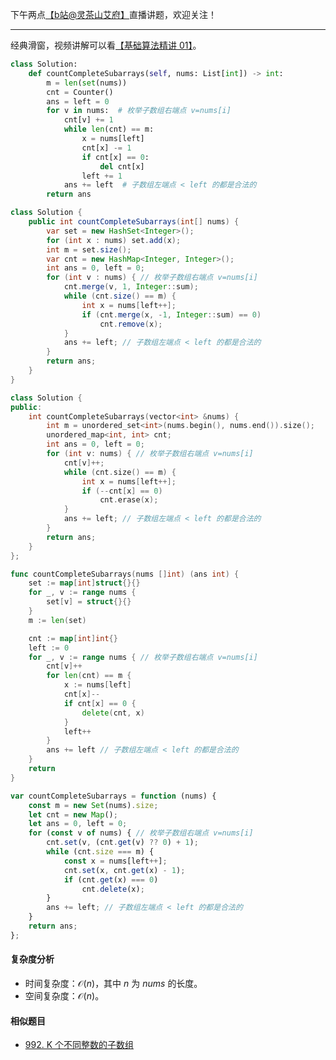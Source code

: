 下午两点[【b站@灵茶山艾府】](https://space.bilibili.com/206214)直播讲题，欢迎关注！

---

经典滑窗，视频讲解可以看[【基础算法精讲 01】](https://www.bilibili.com/video/BV1hd4y1r7Gq/)。

```py [sol-Python3]
class Solution:
    def countCompleteSubarrays(self, nums: List[int]) -> int:
        m = len(set(nums))
        cnt = Counter()
        ans = left = 0
        for v in nums:  # 枚举子数组右端点 v=nums[i]
            cnt[v] += 1
            while len(cnt) == m:
                x = nums[left]
                cnt[x] -= 1
                if cnt[x] == 0:
                    del cnt[x]
                left += 1
            ans += left  # 子数组左端点 < left 的都是合法的
        return ans
```

```java [sol-Java]
class Solution {
    public int countCompleteSubarrays(int[] nums) {
        var set = new HashSet<Integer>();
        for (int x : nums) set.add(x);
        int m = set.size();
        var cnt = new HashMap<Integer, Integer>();
        int ans = 0, left = 0;
        for (int v : nums) { // 枚举子数组右端点 v=nums[i]
            cnt.merge(v, 1, Integer::sum);
            while (cnt.size() == m) {
                int x = nums[left++];
                if (cnt.merge(x, -1, Integer::sum) == 0)
                    cnt.remove(x);
            }
            ans += left; // 子数组左端点 < left 的都是合法的
        }
        return ans;
    }
}
```

```cpp [sol-C++]
class Solution {
public:
    int countCompleteSubarrays(vector<int> &nums) {
        int m = unordered_set<int>(nums.begin(), nums.end()).size();
        unordered_map<int, int> cnt;
        int ans = 0, left = 0;
        for (int v: nums) { // 枚举子数组右端点 v=nums[i]
            cnt[v]++;
            while (cnt.size() == m) {
                int x = nums[left++];
                if (--cnt[x] == 0)
                    cnt.erase(x);
            }
            ans += left; // 子数组左端点 < left 的都是合法的
        }
        return ans;
    }
};
```

```go [sol-Go]
func countCompleteSubarrays(nums []int) (ans int) {
	set := map[int]struct{}{}
	for _, v := range nums {
		set[v] = struct{}{}
	}
	m := len(set)

	cnt := map[int]int{}
	left := 0
	for _, v := range nums { // 枚举子数组右端点 v=nums[i]
		cnt[v]++
		for len(cnt) == m {
			x := nums[left]
			cnt[x]--
			if cnt[x] == 0 {
				delete(cnt, x)
			}
			left++
		}
		ans += left // 子数组左端点 < left 的都是合法的
	}
	return
}
```

```js [sol-JavaScript]
var countCompleteSubarrays = function (nums) {
    const m = new Set(nums).size;
    let cnt = new Map();
    let ans = 0, left = 0;
    for (const v of nums) { // 枚举子数组右端点 v=nums[i]
        cnt.set(v, (cnt.get(v) ?? 0) + 1);
        while (cnt.size === m) {
            const x = nums[left++];
            cnt.set(x, cnt.get(x) - 1);
            if (cnt.get(x) === 0)
                cnt.delete(x);
        }
        ans += left; // 子数组左端点 < left 的都是合法的
    }
    return ans;
};
```

#### 复杂度分析

- 时间复杂度：$\mathcal{O}(n)$，其中 $n$ 为 $\textit{nums}$ 的长度。
- 空间复杂度：$\mathcal{O}(n)$。

#### 相似题目

- [992. K 个不同整数的子数组](https://leetcode.cn/problems/subarrays-with-k-different-integers/)
